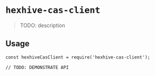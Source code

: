 # `hexhive-cas-client`

> TODO: description

## Usage

```
const hexhiveCasClient = require('hexhive-cas-client');

// TODO: DEMONSTRATE API
```
